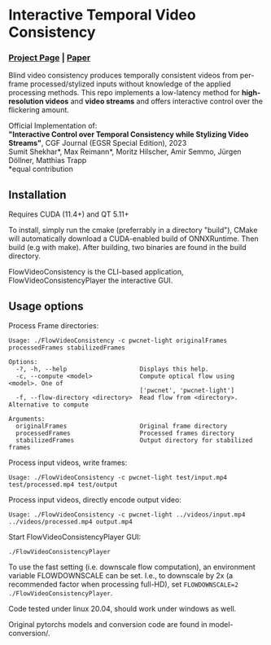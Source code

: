 # Interactive Temporal Video Consistency #

### [Project Page](https://maxreimann.github.io/stream-consistency/) | [Paper](https://arxiv.org/abs/2301.00750)

Blind video consistency produces temporally consistent videos from per-frame processed/stylized inputs without knowledge of the applied processing methods.
This repo implements a low-latency method for **high-resolution videos** and **video streams** and offers interactive control over the flickering amount.

Official Implementation of:<br/> 
**"Interactive Control over Temporal Consistency while Stylizing Video Streams"**, CGF Journal (EGSR Special Edition), 2023<br/> 
Sumit Shekhar*, Max Reimann*, Moritz Hilscher, Amir Semmo, Jürgen Döllner, Matthias Trapp<br/> 
*equal contribution<br/> 

## Installation
Requires CUDA (11.4+) and QT 5.11+ 

To install, simply run the cmake (preferrably in a directory "build"), CMake will automatically download a CUDA-enabled build of ONNXRuntime. Then build (e.g with make).
After building, two binaries are found in the build directory.

FlowVideoConsistency is the CLI-based application, FlowVideoConsistencyPlayer the interactive GUI.

## Usage options

Process Frame directories:
```
Usage: ./FlowVideoConsistency -c pwcnet-light originalFrames processedFrames stabilizedFrames

Options:
  -?, -h, --help                    Displays this help.
  -c, --compute <model>             Compute optical flow using <model>. One of
                                    ['pwcnet', 'pwcnet-light']
  -f, --flow-directory <directory>  Read flow from <directory>. Alternative to compute

Arguments:
  originalFrames                    Original frame directory
  processedFrames                   Processed frames directory
  stabilizedFrames                  Output directory for stabilized frames
```

Process input videos, write frames: 
```
Usage: ./FlowVideoConsistency -c pwcnet-light test/input.mp4  test/processed.mp4 test/output
```

Process input videos, directly encode output video: 
```
Usage: ./FlowVideoConsistency -c pwcnet-light ../videos/input.mp4 ../videos/processed.mp4 output.mp4
```

Start FlowVideoConsistencyPlayer GUI:
```
./FlowVideoConsistencyPlayer
```

To use the fast setting (i.e. downscale flow computation), an environment variable FLOWDOWNSCALE can be set.
I.e., to downscale by 2x (a recommended factor when processing full-HD), set `FLOWDOWNSCALE=2 ./FlowVideoConsistencyPlayer`.


Code tested under linux 20.04, should work under windows as well.

Original pytorchs models and conversion code are found in model-conversion/.